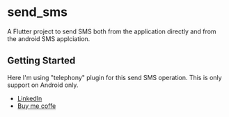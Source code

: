 # send_sms

A Flutter project to send SMS both from the application directly and from the android SMS applciation.

## Getting Started

Here I'm using "telephony" plugin for this send SMS operation. This is only support on Android only.



- [LinkedIn](https://www.linkedin.com/in/swayamshree-mohanty-a241b31a0/)
- [Buy me coffe](https://www.buymeacoffee.com/swayamshree)